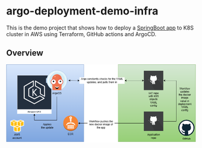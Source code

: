 # argo-deployment-demo-infra
This is the demo project that shows how to deploy a [SpringBoot app](https://github.com/kolyaiks/argo-deployment-demo-app) to K8S cluster in AWS using Terraform, GitHub actions and ArgoCD.

## Overview
![Architecture](https://github.com/kolyaiks/argo-deployment-demo-infra/blob/main/argo-deployment-demo.drawio.png)
